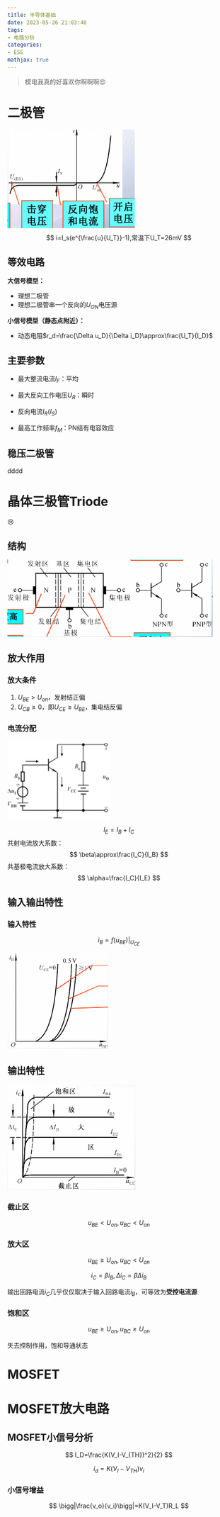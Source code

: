 ```yaml
---
title: 半导体基础
date: 2023-05-26 21:03:48
tags:
- 电路分析
categories:
- ESE
mathjax: true
---
```


> 模电我真的好喜欢你啊啊啊:heart_eyes:

# 二极管

![image-20230526210931337](../img/半导体基础.assets/image-20230526210931337.png)
$$
i=I_s(e^{\frac{u}{U_T}}-1),常温下U_T=26mV
$$

## 等效电路

**大信号模型：**

- 理想二极管
- 理想二极管串一个反向的$U_{ON}$电压源

**小信号模型（静态点附近）：**

- 动态电阻$r_d=\frac{\Delta u_D}{\Delta i_D}\approx\frac{U_T}{I_D}$

## 主要参数

- 最大整流电流$I_F$：平均
- 最大反向工作电压$U_R$：瞬时

- 反向电流$I_R(I_S)$ 

- 最高工作频率$f_M$：PN结有电容效应

## 稳压二极管

dddd

# 晶体三极管Triode

:cry:

## 结构

![image-20230526211007779](../img/半导体基础.assets/image-20230526211007779.png)

## 放大作用

### 放大条件

1. $U_{BE}>U_{on}$，发射结正偏
1. $U_{CB}\geq0$，即$U_{CE}\geq U_{BE}$，集电结反偏

### 电流分配

![image-20230526211012892](../img/半导体基础.assets/image-20230526211012892.png)
$$
I_E=I_B+I_C
$$
共射电流放大系数：
$$
\beta\approx\frac{I_C}{I_B}
$$
共基极电流放大系数：
$$
\alpha=\frac{I_C}{I_E}
$$

## 输入输出特性

### 输入特性

$$
i_B=f(u_{BE})\Big |_{U_{CE}}
$$



![image-20230526211018315](../img/半导体基础.assets/image-20230526211018315.png)

## 输出特性

![image-20230526211022975](../img/半导体基础.assets/image-20230526211022975.png)

### 截止区

$$
u_{BE}<U_{on},u_{BC}<U_{on}
$$

### 放大区

$$
u_{BE}\geq U_{on},u_{BC}<U_{on}
$$

$$
i_C=\beta i_B,\Delta i_C=\beta\Delta i_B
$$

输出回路电流$i_C$几乎仅仅取决于输入回路电流$i_B$，可等效为**受控电流源**

### 饱和区

$$
u_{BE}\geq U_{on},u_{BC}\geq U_{on}
$$

失去控制作用，饱和导通状态

# MOSFET

# MOSFET放大电路

## MOSFET小信号分析

$$
I_D=\frac{K(V_I-V_{TH})^2}{2}
$$

$$
i_d=K(V_I-V_{TH})v_i
$$

### 小信号增益

$$
\bigg|\frac{v_o}{v_i}\bigg|=K(V_I-V_T)R_L
$$

